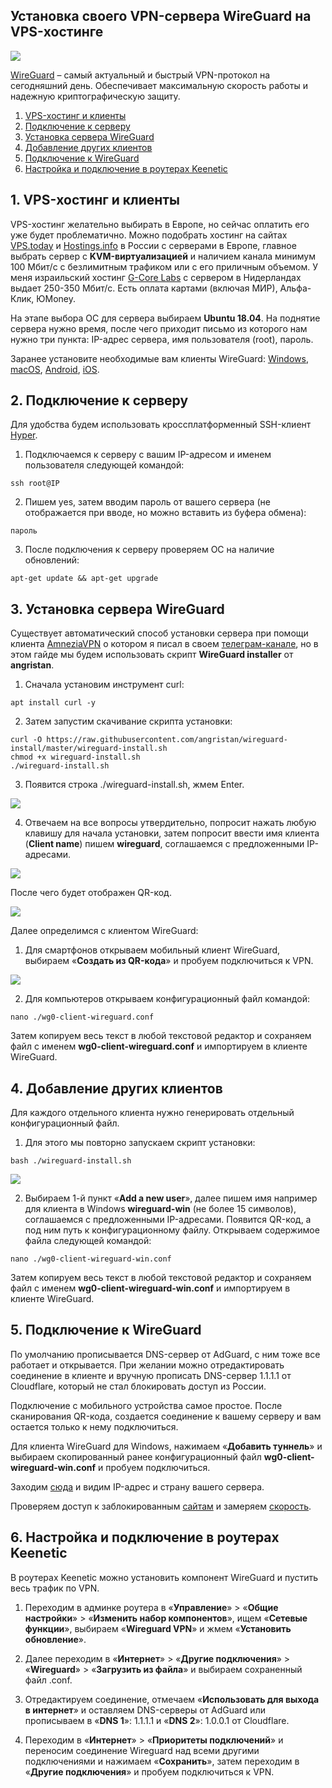 ## Установка своего VPN-сервера WireGuard на VPS-хостинге
<img src="https://raw.githubusercontent.com/avenom/wireguard/main/Wireguard/wireguard-header1.png">

[WireGuard](https://www.wireguard.com/) – самый актуальный и быстрый VPN-протокол на сегодняшний день. Обеспечивает максимальную скорость работы и надежную криптографическую защиту.

1. [VPS-хостинг и клиенты](#hosting)
2. [Подключение к серверу](#connect)
3. [Установка сервера WireGuard](#install)
4. [Добавление других клиентов](#clients)
5. [Подключение к WireGuard](#connectvpn)
6. [Настройка и подключение в роутерах Keenetic](#keenetic)

## 1. VPS-хостинг и клиенты <a name="hosting"></a>

VPS-хостинг желательно выбирать в Европе, но сейчас оплатить его уже будет проблематично. Можно подобрать хостинг на сайтах [VPS.today](https://vps.today/) и [Hostings.info](https://ru.hostings.info/) в России с серверами в Европе, главное выбрать сервер с **KVM-виртуализацией** и наличием канала минимум 100 Мбит/с с безлимитным трафиком или с его приличным объемом. У меня израильский хостинг [G-Core Labs](https://ruhosting.gcorelabs.com/) с сервером в Нидерландах выдает 250-350 Мбит/с. Есть оплата картами (включая МИР), Альфа-Клик, ЮMoney.

На этапе выбора ОС для сервера выбираем **Ubuntu 18.04**. На поднятие сервера нужно время, после чего приходит письмо из которого нам нужно три пункта: IP-адрес сервера, имя пользователя (root), пароль.

Заранее установите необходимые вам клиенты WireGuard: [Windows](https://download.wireguard.com/windows-client/wireguard-installer.exe), [macOS](https://itunes.apple.com/us/app/wireguard/id1451685025?ls=1&mt=12), [Android](https://play.google.com/store/apps/details?id=com.wireguard.android), [iOS](https://itunes.apple.com/us/app/wireguard/id1441195209?ls=1&mt=8).

## 2. Подключение к серверу<a name="connect"></a>

Для удобства будем использовать кроссплатформенный SSH-клиент [Hyper](https://hyper.is/#installation).

1. Подключаемся к серверу с вашим IP-адресом и именем пользователя следующей командой:

```
ssh root@IP
```

2. Пишем yes, затем вводим пароль от вашего сервера (не отображается при вводе, но можно вставить из буфера обмена):

```
пароль
```

3. После подключения к серверу проверяем ОС на наличие обновлений:

```
apt-get update && apt-get upgrade
```

## 3. Установка сервера WireGuard <a name="install"></a>

Существует автоматический способ установки сервера при помощи клиента [AmneziaVPN](https://ru.amnezia.org/) о котором я писал в своем [телеграм-канале](https://t.me/avennom/23), но в этом гайде мы будем использовать скрипт **WireGuard installer** от **angristan**.

1. Сначала установим инструмент curl:

```
apt install curl -y
```

2. Затем запустим скачивание скрипта установки:

```
curl -O https://raw.githubusercontent.com/angristan/wireguard-install/master/wireguard-install.sh
chmod +x wireguard-install.sh
./wireguard-install.sh
```

3. Появится строка ./wireguard-install.sh, жмем Enter.

<img src="https://raw.githubusercontent.com/avenom/wireguard/main/Wireguard/1.png">

4. Отвечаем на все вопросы утвердительно, попросит нажать любую клавишу для начала установки, затем попросит ввести имя клиента (**Client name**) пишем **wireguard**, соглашаемся с предложенными IP-адресами.

<img src="https://raw.githubusercontent.com/avenom/wireguard/main/Wireguard/2.png">

После чего будет отображен QR-код.

<img src="https://raw.githubusercontent.com/avenom/wireguard/main/Wireguard/3.png">

Далее определимся с клиентом WireGuard:
1. Для смартфонов открываем мобильный клиент WireGuard, выбираем «**Создать из QR-кода**» и пробуем подключиться к VPN.

<img src="https://raw.githubusercontent.com/avenom/wireguard/main/Wireguard/iphone.gif">

2. Для компьютеров открываем конфигурационный файл командой:

```
nano ./wg0-client-wireguard.conf
```

Затем копируем весь текст в любой текстовой редактор и сохраняем файл с именем **wg0-client-wireguard.conf** и импортируем в клиенте WireGuard.

## 4. Добавление других клиентов<a name="clients"></a>

Для каждого отдельного клиента нужно генерировать отдельный конфигурационный файл.

1. Для этого мы повторно запускаем скрипт установки:

```
bash ./wireguard-install.sh
```

<img src="https://raw.githubusercontent.com/avenom/wireguard/main/Wireguard/4.png">

2. Выбираем 1-й пункт «**Add a new user**», далее пишем имя например для клиента в Windows **wireguard-win** (не более 15 символов), соглашаемся с предложенными IP-адресами. Появится QR-код, а под ним путь к конфигурационному файлу. Открываем содержимое файла следующей командой:

```
nano ./wg0-client-wireguard-win.conf
```

Затем копируем весь текст в любой текстовой редактор и сохраняем файл с именем **wg0-client-wireguard-win.conf** и импортируем в клиенте WireGuard.

## 5. Подключение к WireGuard<a name="connectvpn"></a>

По умолчанию прописывается DNS-сервер от AdGuard, с ним тоже все работает и открывается. При желании можно отредактировать соединение в клиенте и вручную прописать DNS-сервер 1.1.1.1 от Cloudflare, который не стал блокировать доступ из России.

Подключение с мобильного устройства самое простое. После сканирования QR-кода, создается соединение к вашему серверу и вам остается только к нему подключиться.

Для клиента WireGuard для Windows, нажимаем «**Добавить туннель**» и выбираем скопированный ранее конфигурационный файл **wg0-client-wireguard-win.conf** и пробуем подключиться.

Заходим [сюда](https://whatismyipaddress.com/) и видим IP-адрес и страну вашего сервера.

Проверяем доступ к заблокированным [сайтам](https://twitter.com/) и замеряем [скорость](https://www.speedcheck.org/ru/).

## 6. Настройка и подключение в роутерах Keenetic<a name="keenetic"></a>

В роутерах Keenetic можно установить компонент WireGuard и пустить весь трафик по VPN.

1. Переходим в админке роутера в «**Управление**» > «**Общие настройки**» > «**Изменить набор компонентов**», ищем «**Сетевые функции**», выбираем «**Wireguard VPN**» и жмем «**Установить обновление**».

2. Далее переходим в «**Интернет**» > «**Другие подключения**» > «**Wireguard**» > «**Загрузить из файла**» и выбираем сохраненный файл .conf.

3. Отредактируем соединение, отмечаем «**Использовать для выхода в интернет**» и оставляем DNS-серверы от AdGuard или прописываем в «**DNS 1**»: 1.1.1.1 и «**DNS 2**»: 1.0.0.1 от Cloudflare.

4. Переходим в «**Интернет**» > «**Приоритеты подключений**» и переносим соединение Wireguard над всеми другими подключениями и нажимаем «**Сохранить**», затем переходим в «**Другие подключения**» и пробуем подключиться к VPN.
